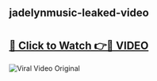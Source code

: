 ## jadelynmusic-leaked-video 

# <h2><a href="http://freeplayer.one?title=jadelynmusic-leaked-video&ref=21J">🔗 Click to Watch 👉🔴 VIDEO</a></h2>

<a href="http://freeplayer.one?title=jadelynmusic-leaked-video&ref=21J" rel="nofollow" data-target="animated-image.originalLink"><img src="https://i.ibb.co.com/xMMVF88/686577567.gif" alt="Viral Video Original" style="max-width: 100%; display: inline-block;" data-target="animated-image.originalImage"></a>

